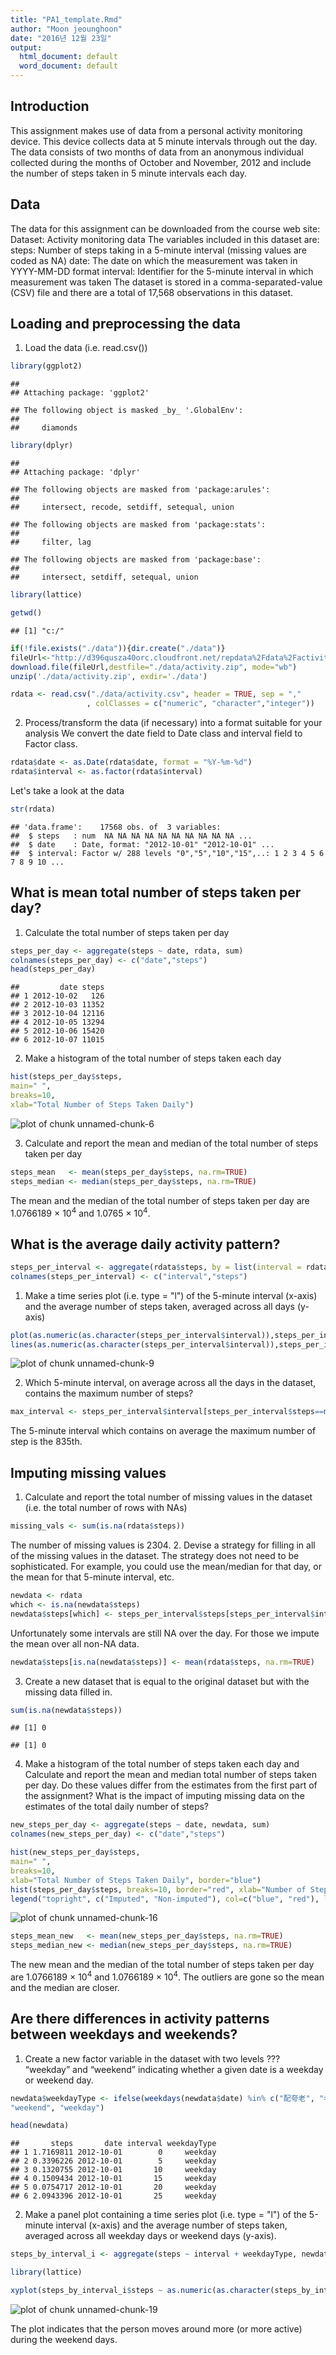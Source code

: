 ```yaml
---
title: "PA1_template.Rmd"
author: "Moon jeounghoon"
date: "2016년 12월 23일"
output:
  html_document: default
  word_document: default
---
```


## Introduction
  This assignment makes use of data from a personal activity monitoring device. This device collects data at 5 minute intervals through out the day. The data consists of two months of data from an anonymous individual collected during the months of October and November, 2012 and include the number of steps taken in 5 minute intervals each day.

## Data
The data for this assignment can be downloaded from the course web site:
  Dataset: Activity monitoring data
The variables included in this dataset are:
  steps: Number of steps taking in a 5-minute interval (missing values are coded as NA)
date: The date on which the measurement was taken in YYYY-MM-DD format
interval: Identifier for the 5-minute interval in which measurement was taken
The dataset is stored in a comma-separated-value (CSV) file and there are a total of 17,568 observations in this dataset.

## Loading and preprocessing the data
1. Load the data (i.e. read.csv())



```r
library(ggplot2)
```

```
## 
## Attaching package: 'ggplot2'
```

```
## The following object is masked _by_ '.GlobalEnv':
## 
##     diamonds
```

```r
library(dplyr)
```

```
## 
## Attaching package: 'dplyr'
```

```
## The following objects are masked from 'package:arules':
## 
##     intersect, recode, setdiff, setequal, union
```

```
## The following objects are masked from 'package:stats':
## 
##     filter, lag
```

```
## The following objects are masked from 'package:base':
## 
##     intersect, setdiff, setequal, union
```


```r
library(lattice)

getwd()
```

```
## [1] "c:/"
```

```r
if(!file.exists("./data")){dir.create("./data")}
fileUrl<-"http://d396qusza40orc.cloudfront.net/repdata%2Fdata%2Factivity.zip"
download.file(fileUrl,destfile="./data/activity.zip", mode="wb")
unzip('./data/activity.zip', exdir='./data')

rdata <- read.csv("./data/activity.csv", header = TRUE, sep = ","
                 , colClasses = c("numeric", "character","integer"))
```


2. Process/transform the data (if necessary) into a format suitable for your analysis
We convert the date field to Date class and interval field to Factor class.


```r
rdata$date <- as.Date(rdata$date, format = "%Y-%m-%d")
rdata$interval <- as.factor(rdata$interval)
```

Let's take a look at the data


```r
str(rdata)
```

```
## 'data.frame':	17568 obs. of  3 variables:
##  $ steps   : num  NA NA NA NA NA NA NA NA NA NA ...
##  $ date    : Date, format: "2012-10-01" "2012-10-01" ...
##  $ interval: Factor w/ 288 levels "0","5","10","15",..: 1 2 3 4 5 6 7 8 9 10 ...
```


## What is mean total number of steps taken per day?
1. Calculate the total number of steps taken per day


```r
steps_per_day <- aggregate(steps ~ date, rdata, sum)
colnames(steps_per_day) <- c("date","steps")
head(steps_per_day)
```

```
##         date steps
## 1 2012-10-02   126
## 2 2012-10-03 11352
## 3 2012-10-04 12116
## 4 2012-10-05 13294
## 5 2012-10-06 15420
## 6 2012-10-07 11015
```

2. Make a histogram of the total number of steps taken each day


```r
hist(steps_per_day$steps, 
main=" ",
breaks=10,
xlab="Total Number of Steps Taken Daily")
```

![plot of chunk unnamed-chunk-6](figure/unnamed-chunk-6-1.png)




3. Calculate and report the mean and median of the total number of steps taken per day


```r
steps_mean   <- mean(steps_per_day$steps, na.rm=TRUE)
steps_median <- median(steps_per_day$steps, na.rm=TRUE)
```
The mean and the median of the total number of steps taken per day are 1.0766189 &times; 10<sup>4</sup> and 1.0765 &times; 10<sup>4</sup>.

## What is the average daily activity pattern?


```r
steps_per_interval <- aggregate(rdata$steps, by = list(interval = rdata$interval), FUN=mean, na.rm=TRUE)
colnames(steps_per_interval) <- c("interval","steps")
```


1. Make a time series plot (i.e. type = "l") of the 5-minute interval (x-axis) and the average number of steps taken, averaged across all days (y-axis)



```r
plot(as.numeric(as.character(steps_per_interval$interval)),steps_per_interval$steps, type="l", xlab="Interval", ylab="Number of Steps",main="Average Number of Steps per Day by Interval")
lines(as.numeric(as.character(steps_per_interval$interval)),steps_per_interval$steps, type="l")
```

![plot of chunk unnamed-chunk-9](figure/unnamed-chunk-9-1.png)
 

2. Which 5-minute interval, on average across all the days in the dataset, contains the maximum number of steps?


```r
max_interval <- steps_per_interval$interval[steps_per_interval$steps==max(steps_per_interval$steps)]
```
The 5-minute interval which contains on average the maximum number of step is the 835th.

## Imputing missing values
1. Calculate and report the total number of missing values in the dataset (i.e. the total number of rows with NAs)


```r
missing_vals <- sum(is.na(rdata$steps))
```
The number of missing values is 2304.
2. Devise a strategy for filling in all of the missing values in the dataset. The strategy does not need to be sophisticated. For example, you could use the mean/median for that day, or the mean for that 5-minute interval, etc.


```r
newdata <- rdata
which <- is.na(newdata$steps)
newdata$steps[which] <- steps_per_interval$steps[steps_per_interval$interval == newdata$interval[which]]
```
Unfortunately some intervals are still NA over the day. For those we impute the mean over all non-NA data.


```r
newdata$steps[is.na(newdata$steps)] <- mean(rdata$steps, na.rm=TRUE)
```
3. Create a new dataset that is equal to the original dataset but with the missing data filled in.


```r
sum(is.na(newdata$steps))
```

```
## [1] 0
```

```
## [1] 0
```
4. Make a histogram of the total number of steps taken each day and Calculate and report the mean and median total number of steps taken per day. Do these values differ from the estimates from the first part of the assignment? What is the impact of imputing missing data on the estimates of the total daily number of steps?



```r
new_steps_per_day <- aggregate(steps ~ date, newdata, sum)
colnames(new_steps_per_day) <- c("date","steps")
```


```r
hist(new_steps_per_day$steps, 
main=" ",
breaks=10,
xlab="Total Number of Steps Taken Daily", border="blue")
hist(steps_per_day$steps, breaks=10, border="red", xlab="Number of Steps", add=T)
legend("topright", c("Imputed", "Non-imputed"), col=c("blue", "red"), lwd=10)
```

![plot of chunk unnamed-chunk-16](figure/unnamed-chunk-16-1.png)



```r
steps_mean_new   <- mean(new_steps_per_day$steps, na.rm=TRUE)
steps_median_new <- median(new_steps_per_day$steps, na.rm=TRUE)
```
The new mean and the median of the total number of steps taken per day are 1.0766189 &times; 10<sup>4</sup> and 1.0766189 &times; 10<sup>4</sup>. The outliers are gone so the mean and the median are closer.

## Are there differences in activity patterns between weekdays and weekends?
1. Create a new factor variable in the dataset with two levels ??? “weekday” and “weekend” indicating whether a given date is a weekday or weekend day.


```r
newdata$weekdayType <- ifelse(weekdays(newdata$date) %in% c("配夸老", "老夸老"), 
"weekend", "weekday")

head(newdata)
```

```
##       steps       date interval weekdayType
## 1 1.7169811 2012-10-01        0     weekday
## 2 0.3396226 2012-10-01        5     weekday
## 3 0.1320755 2012-10-01       10     weekday
## 4 0.1509434 2012-10-01       15     weekday
## 5 0.0754717 2012-10-01       20     weekday
## 6 2.0943396 2012-10-01       25     weekday
```


2. Make a panel plot containing a time series plot (i.e. type = "l") of the 5-minute interval (x-axis) and the average number of steps taken, averaged across all weekday days or weekend days (y-axis).


```r
steps_by_interval_i <- aggregate(steps ~ interval + weekdayType, newdata, mean)

library(lattice)

xyplot(steps_by_interval_i$steps ~ as.numeric(as.character(steps_by_interval_i$interval))|steps_by_interval_i$weekdayType, main="Average Steps per Day by Interval",xlab="Interval", ylab="Steps",layout=c(1,2), type="l")
```

![plot of chunk unnamed-chunk-19](figure/unnamed-chunk-19-1.png)


The plot indicates that the person moves around more (or more active) during the weekend days.


